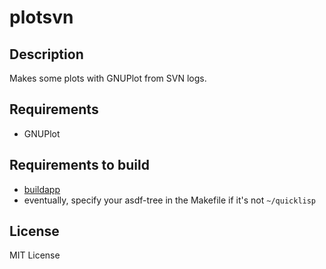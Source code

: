 # plotsvn

## Description

Makes some plots with GNUPlot from SVN logs.

## Requirements

- GNUPlot

## Requirements to build

- [buildapp][0]
- eventually, specify your asdf-tree in the Makefile if it's not `~/quicklisp`

## License

MIT License


  [0]: http://www.xach.com/lisp/buildapp/
